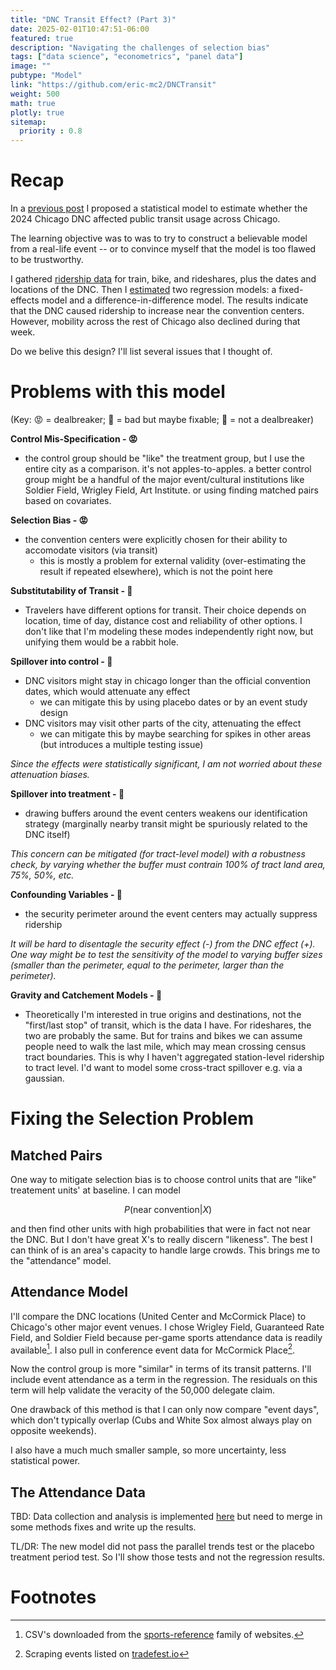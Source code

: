 ```yaml
---
title: "DNC Transit Effect? (Part 3)"
date: 2025-02-01T10:47:51-06:00
featured: true
description: "Navigating the challenges of selection bias"
tags: ["data science", "econometrics", "panel data"]
image: ""
pubtype: "Model"
link: "https://github.com/eric-mc2/DNCTransit"
weight: 500
math: true
plotly: true
sitemap:
  priority : 0.8
---
```


# Recap

In a [previous post](../dnc-effect/index.html) I proposed a statistical model
to estimate whether the 2024 Chicago DNC affected public transit usage across Chicago.

The learning objective was to was to try to construct a believable model from a real-life
event -- or to convince myself that the model is too flawed to be trustworthy.

I gathered [ridership data](../transit-panel/index.html) for train, bike, and rideshares, plus the dates and
locations of the DNC. Then I [estimated](../dnc-effect-results/index.html) two regression models: a fixed-effects model
and a difference-in-difference model. The results indicate that the DNC caused
ridership to increase near the convention centers. However, mobility across
the rest of Chicago also declined during that week.

Do we belive this design? I'll list several issues that I thought of. 

# Problems with this model

(Key: 😡 = dealbreaker; 🙁 = bad but maybe fixable; 🫤 = not a dealbreaker)

**Control Mis-Specification - 😡**

- the control group should be "like" the treatment group, but I use the entire
    city as a comparison. it's not apples-to-apples. a better control group might
    be a handful of the major event/cultural institutions like Soldier Field, 
    Wrigley Field, Art Institute. or using finding matched pairs based on covariates.

**Selection Bias - 😡**

- the convention centers were explicitly chosen for their ability to accomodate visitors (via transit)
    - this is mostly a problem for external validity (over-estimating the result if repeated elsewhere),
    which is not the point here

<!-- We can't control for selection on observables because first we don't literally
    know the selection mechanism so we can't perfectly control for it,
    and second we can find similar-ish non-treated units but there aren't
    non-treated units at the united center, right, so we don't have common support.
     -->
    
**Substitutability of Transit - 🙁**

- Travelers have different options for transit. Their choice depends on location, time of day,
    distance cost and reliability of other options. I don't like that I'm modeling
    these modes independently right now, but unifying them would be a rabbit hole.

**Spillover into control - 🙁**

- DNC visitors might stay in chicago longer than the official convention dates, 
    which would attenuate any effect
    - we can mitigate this by using placebo dates or by an event study design
- DNC visitors may visit other parts of the city, attenuating the effect
    - we can mitigate this by maybe searching for spikes in other areas 
    (but introduces a multiple testing issue)

*Since the effects were statistically significant, I am not worried about these
attenuation biases.*

**Spillover into treatment - 🙁**

- drawing buffers around the event centers weakens our identification strategy 
    (marginally nearby transit might be spuriously related to the DNC itself)

*This concern can be mitigated (for tract-level model) with a robustness check, 
by varying whether the buffer must contrain 100% of tract land area, 75%, 50%, etc.*

**Confounding Variables - 🙁**

- the security perimeter around the event centers may actually suppress ridership

*It will be hard to disentagle the security effect (-) from the DNC effect (+).
One way might be to test the sensitivity of the model to varying buffer sizes 
(smaller than the perimeter, equal to the perimeter, larger than the perimeter).*

**Gravity and Catchement Models - 🫤**

- Theoretically I'm interested in true origins and destinations, not the "first/last stop"
    of transit, which is the data I have. For rideshares, the two are probably the same.
    But for trains and bikes we can assume people need to walk the last mile,
    which may mean crossing census tract boundaries. This is why I haven't
    aggregated station-level ridership to tract level. I'd want to model some
    cross-tract spillover e.g. via a gaussian.

# Fixing the Selection Problem

## Matched Pairs

One way to mitigate selection bias is to choose control units that are "like"
treatement units' at baseline. I can model

$$ P(\text{near convention} | X) $$ 

and then find other units with high probabilities that were in fact not near the DNC.
But I don't have great X's to really discern "likeness". The best I can think of
is an area's capacity to handle large crowds. This brings me to the "attendance" model.

## Attendance Model

I'll compare the DNC locations (United Center and McCormick Place) to Chicago's
other major event venues. I chose Wrigley Field, Guaranteed Rate Field, and Soldier Field
because per-game sports attendance data is readily available[^1]. I also pull in
conference event data for McCormick Place[^2].

Now the control group is more "similar" in terms of its transit patterns. 
I'll include event attendance as a term in the regression. The residuals on this term
will help validate the veracity of the 50,000 delegate claim.

One drawback of this method is that I can only now compare "event days", which
don't typically overlap (Cubs and White Sox almost always play on opposite weekends).

I also have a much much smaller sample, so more uncertainty, less statistical power.

## The Attendance Data

TBD: Data collection and analysis is implemented [here](https://github.com/eric-mc2/DNCTransit/tree/attend)
but need to merge in some methods fixes and write up the results.

TL/DR: The new model did not pass the parallel trends test or the placebo treatment period test.
So I'll show those tests and not the regression results.

# Footnotes

[^1]: CSV's downloaded from the [sports-reference](https://www.baseball-reference.com/teams/CHC/2024-schedule-scores.shtml) family of websites.

[^2]: Scraping events listed on [tradefest.io](https://tradefest.io/en/selection/events-at-mccormick-place-convention-center) 